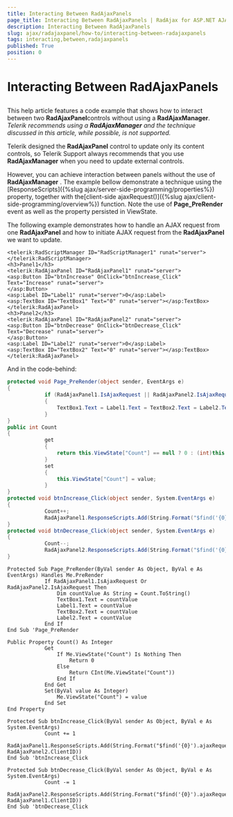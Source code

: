 ```yaml
---
title: Interacting Between RadAjaxPanels
page_title: Interacting Between RadAjaxPanels | RadAjax for ASP.NET AJAX Documentation
description: Interacting Between RadAjaxPanels
slug: ajax/radajaxpanel/how-to/interacting-between-radajaxpanels
tags: interacting,between,radajaxpanels
published: True
position: 0
---
```


# Interacting Between RadAjaxPanels



## 

This help article features a code example that shows how to interact between two **RadAjaxPanel**controls without using a **RadAjaxManager**. 
*Telerik recommends using a **RadAjaxManager** and the technique discussed in this article, while possible, is not supported.*

Telerik designed the **RadAjaxPanel** control to update only its content controls, so Telerik Support always recommends that you use **RadAjaxManager** when you need to update external controls.

However, you can achieve interaction between panels without the use of **RadAjaxManager** . The example bellow demonstrate a technique using the [ResponseScripts]({%slug ajax/server-side-programming/properties%}) property, together with the[client-side ajaxRequest()]({%slug ajax/client-side-programming/overview%}) function. Note the use of **Page_PreRender** event as well as the property persisted in ViewState.

The following example demonstrates how to handle an AJAX request from one **RadAjaxPanel** and how to initiate AJAX request from the **RadAjaxPanel** we want to update.

````ASP.NET
<telerik:RadScriptManager ID="RadScriptManager1" runat="server">
</telerik:RadScriptManager>
<h3>Panel1</h3>
<telerik:RadAjaxPanel ID="RadAjaxPanel1" runat="server">
<asp:Button ID="btnIncrease" OnClick="btnIncrease_Click" Text="Increase" runat="server">
</asp:Button>
<asp:Label ID="Label1" runat="server">0</asp:Label>
<asp:TextBox ID="TextBox1" Text="0" runat="server"></asp:TextBox>
</telerik:RadAjaxPanel>
<h3>Panel2</h3>
<telerik:RadAjaxPanel ID="RadAjaxPanel2" runat="server">
<asp:Button ID="btnDecrease" OnClick="btnDecrease_Click" Text="Decrease" runat="server">
</asp:Button>
<asp:Label ID="Label2" runat="server">0</asp:Label>
<asp:TextBox ID="TextBox2" Text="0" runat="server"></asp:TextBox>
</telerik:RadAjaxPanel>
````



And in the code-behind:



````C#
protected void Page_PreRender(object sender, EventArgs e)
{
	        if (RadAjaxPanel1.IsAjaxRequest || RadAjaxPanel2.IsAjaxRequest)
	        {
	            TextBox1.Text = Label1.Text = TextBox2.Text = Label2.Text = Count.ToString();
	        }
}
public int Count
{
	        get
	        {
	            return this.ViewState["Count"] == null ? 0 : (int)this.ViewState["Count"];
	        }
	        set
	        {
	            this.ViewState["Count"] = value;
	        }
}
protected void btnIncrease_Click(object sender, System.EventArgs e)
{
	        Count++;
	        RadAjaxPanel1.ResponseScripts.Add(String.Format("$find('{0}').ajaxRequest();", RadAjaxPanel2.ClientID));
}
protected void btnDecrease_Click(object sender, System.EventArgs e)
{
	        Count--;
	        RadAjaxPanel2.ResponseScripts.Add(String.Format("$find('{0}').ajaxRequest();", RadAjaxPanel1.ClientID));
}  
````
````VB
Protected Sub Page_PreRender(ByVal sender As Object, ByVal e As EventArgs) Handles Me.PreRender
	        If RadAjaxPanel1.IsAjaxRequest Or RadAjaxPanel2.IsAjaxRequest Then
	            Dim countValue As String = Count.ToString()
	            TextBox1.Text = countValue
	            Label1.Text = countValue
	            TextBox2.Text = countValue
	            Label2.Text = countValue
	        End If
End Sub 'Page_PreRender
	
Public Property Count() As Integer
	        Get
	            If Me.ViewState("Count") Is Nothing Then
	                Return 0
	            Else
	                Return CInt(Me.ViewState("Count"))
	            End If
	        End Get
	        Set(ByVal value As Integer)
	            Me.ViewState("Count") = value
	        End Set
End Property
	
Protected Sub btnIncrease_Click(ByVal sender As Object, ByVal e As System.EventArgs)
	        Count += 1
	        RadAjaxPanel1.ResponseScripts.Add(String.Format("$find('{0}').ajaxRequest();", RadAjaxPanel2.ClientID))
End Sub 'btnIncrease_Click
	
Protected Sub btnDecrease_Click(ByVal sender As Object, ByVal e As System.EventArgs)
	        Count -= 1
	        RadAjaxPanel2.ResponseScripts.Add(String.Format("$find('{0}').ajaxRequest();", RadAjaxPanel1.ClientID))
End Sub 'btnDecrease_Click 
````


